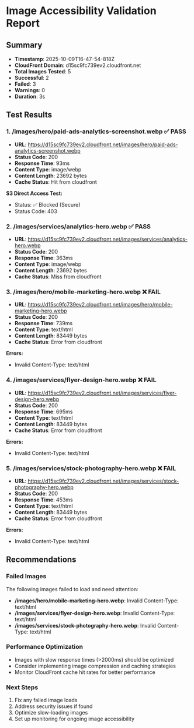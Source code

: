 # Image Accessibility Validation Report

## Summary

- **Timestamp**: 2025-10-09T16-47-54-818Z
- **CloudFront Domain**: d15sc9fc739ev2.cloudfront.net
- **Total Images Tested**: 5
- **Successful**: 2
- **Failed**: 3
- **Warnings**: 0
- **Duration**: 3s

## Test Results

### 1. /images/hero/paid-ads-analytics-screenshot.webp ✅ PASS

- **URL**: https://d15sc9fc739ev2.cloudfront.net/images/hero/paid-ads-analytics-screenshot.webp
- **Status Code**: 200
- **Response Time**: 93ms
- **Content Type**: image/webp
- **Content Length**: 23692 bytes
- **Cache Status**: Hit from cloudfront

**S3 Direct Access Test:**
- Status: ✅ Blocked (Secure)
- Status Code: 403

### 2. /images/services/analytics-hero.webp ✅ PASS

- **URL**: https://d15sc9fc739ev2.cloudfront.net/images/services/analytics-hero.webp
- **Status Code**: 200
- **Response Time**: 363ms
- **Content Type**: image/webp
- **Content Length**: 23692 bytes
- **Cache Status**: Miss from cloudfront

### 3. /images/hero/mobile-marketing-hero.webp ❌ FAIL

- **URL**: https://d15sc9fc739ev2.cloudfront.net/images/hero/mobile-marketing-hero.webp
- **Status Code**: 200
- **Response Time**: 739ms
- **Content Type**: text/html
- **Content Length**: 83449 bytes
- **Cache Status**: Error from cloudfront

**Errors:**
- Invalid Content-Type: text/html

### 4. /images/services/flyer-design-hero.webp ❌ FAIL

- **URL**: https://d15sc9fc739ev2.cloudfront.net/images/services/flyer-design-hero.webp
- **Status Code**: 200
- **Response Time**: 695ms
- **Content Type**: text/html
- **Content Length**: 83449 bytes
- **Cache Status**: Error from cloudfront

**Errors:**
- Invalid Content-Type: text/html

### 5. /images/services/stock-photography-hero.webp ❌ FAIL

- **URL**: https://d15sc9fc739ev2.cloudfront.net/images/services/stock-photography-hero.webp
- **Status Code**: 200
- **Response Time**: 453ms
- **Content Type**: text/html
- **Content Length**: 83449 bytes
- **Cache Status**: Error from cloudfront

**Errors:**
- Invalid Content-Type: text/html

## Recommendations

### Failed Images
The following images failed to load and need attention:

- **/images/hero/mobile-marketing-hero.webp**: Invalid Content-Type: text/html
- **/images/services/flyer-design-hero.webp**: Invalid Content-Type: text/html
- **/images/services/stock-photography-hero.webp**: Invalid Content-Type: text/html

### Performance Optimization
- Images with slow response times (>2000ms) should be optimized
- Consider implementing image compression and caching strategies
- Monitor CloudFront cache hit rates for better performance

### Next Steps
1. Fix any failed image loads
2. Address security issues if found
3. Optimize slow-loading images
4. Set up monitoring for ongoing image accessibility

